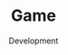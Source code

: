 ---
layout: default
title: Game
subtitle: Development
modal-id: 4
img: game.png
alt: image-alt
project-date: April 2014
client: Start Bootstrap
category: Web Development
description: With the help of the state-of-the-art tools and technologies like Unit3D, Adobe Animate and Magicavoxel we design, develop and commercialize our own games. We cover different game genres including arcade, strategy and trading card games. Our primary focus is onto the mobile games including the two major platforms Android and iOS. Therefore, the games are published and distributed via Google Play and App stores. <b>We expect to release our first game in the second half of 2019.</b>
---